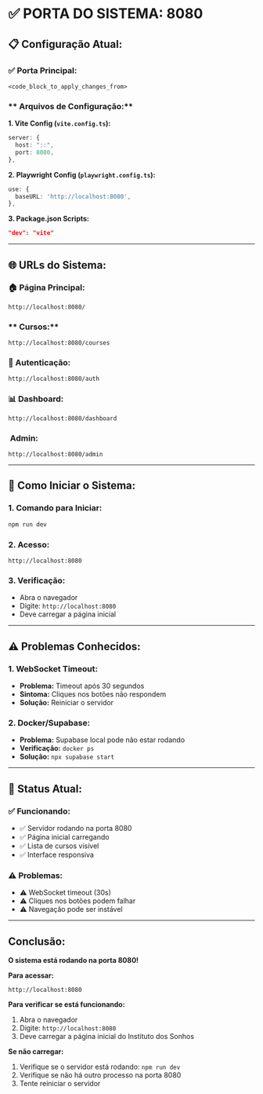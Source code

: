 # ✅ **PORTA DO SISTEMA: 8080**

## 📋 **Configuração Atual:**

### **✅ Porta Principal:**
```
<code_block_to_apply_changes_from>
```

### ** Arquivos de Configuração:**

**1. Vite Config (`vite.config.ts`):**
```typescript
server: {
  host: "::",
  port: 8080,
},
```

**2. Playwright Config (`playwright.config.ts`):**
```typescript
use: {
  baseURL: 'http://localhost:8080',
},
```

**3. Package.json Scripts:**
```json
"dev": "vite"
```

---

## 🌐 **URLs do Sistema:**

### **🏠 Página Principal:**
```
http://localhost:8080/
```

### ** Cursos:**
```
http://localhost:8080/courses
```

### **🔐 Autenticação:**
```
http://localhost:8080/auth
```

### **📊 Dashboard:**
```
http://localhost:8080/dashboard
```

### **️ Admin:**
```
http://localhost:8080/admin
```

---

## 🔧 **Como Iniciar o Sistema:**

### **1. Comando para Iniciar:**
```bash
npm run dev
```

### **2. Acesso:**
```
http://localhost:8080
```

### **3. Verificação:**
- Abra o navegador
- Digite: `http://localhost:8080`
- Deve carregar a página inicial

---

## ⚠️ **Problemas Conhecidos:**

### **1. WebSocket Timeout:**
- **Problema:** Timeout após 30 segundos
- **Sintoma:** Cliques nos botões não respondem
- **Solução:** Reiniciar o servidor

### **2. Docker/Supabase:**
- **Problema:** Supabase local pode não estar rodando
- **Verificação:** `docker ps`
- **Solução:** `npx supabase start`

---

## 🎯 **Status Atual:**

### **✅ Funcionando:**
- ✅ Servidor rodando na porta 8080
- ✅ Página inicial carregando
- ✅ Lista de cursos visível
- ✅ Interface responsiva

### **⚠️ Problemas:**
- ⚠️ WebSocket timeout (30s)
- ⚠️ Cliques nos botões podem falhar
- ⚠️ Navegação pode ser instável

---

##  **Conclusão:**

**O sistema está rodando na porta 8080!**

**Para acessar:**
```
http://localhost:8080
```

**Para verificar se está funcionando:**
1. Abra o navegador
2. Digite: `http://localhost:8080`
3. Deve carregar a página inicial do Instituto dos Sonhos

**Se não carregar:**
1. Verifique se o servidor está rodando: `npm run dev`
2. Verifique se não há outro processo na porta 8080
3. Tente reiniciar o servidor 